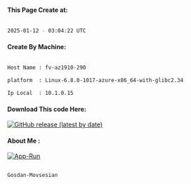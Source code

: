 
   
#### This Page Create at:

```bash

2025-01-12 - 03:04:22 UTC

```

#### Create By Machine:

```bash

Host Name : fv-az1910-290

platform  : Linux-6.8.0-1017-azure-x86_64-with-glibc2.34

Ip Local  : 10.1.0.15

```
#### Download This code Here:

[![GitHub release (latest by date)](https://img.shields.io/github/v/release/Gosdan-Movsesian/Gosdan?style=for-the-badge&label=Download)](https://github.com/Gosdan-Movsesian/Gosdan/releases) 

</p> 

#### About Me :

[![App-Run](https://github.com/Gosdan-Movsesian/Gosdan/actions/workflows/App-Run.yml/badge.svg)](https://github.com/Gosdan-Movsesian/Gosdan/actions/workflows/App-Run.yml)

```bash

Gosdan-Movsesian

```

